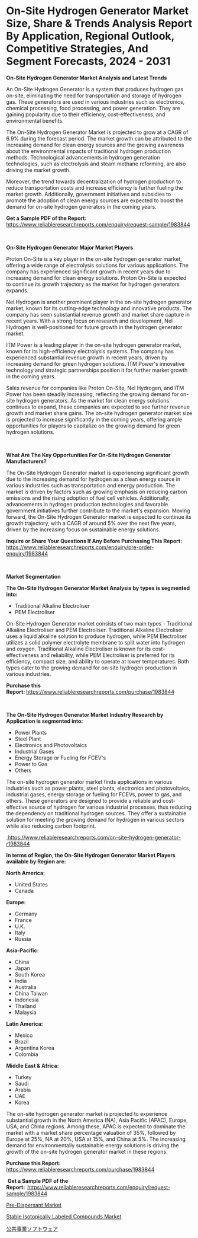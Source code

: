 <p><h1>On-Site Hydrogen Generator Market Size, Share & Trends Analysis Report By Application, Regional Outlook, Competitive Strategies, And Segment Forecasts, 2024 - 2031</h1></p><p><strong>On-Site Hydrogen Generator Market Analysis and Latest Trends</strong></p>
<p><p>An On-Site Hydrogen Generator is a system that produces hydrogen gas on-site, eliminating the need for transportation and storage of hydrogen gas. These generators are used in various industries such as electronics, chemical processing, food processing, and power generation. They are gaining popularity due to their efficiency, cost-effectiveness, and environmental benefits.</p><p>The On-Site Hydrogen Generator Market is projected to grow at a CAGR of 6.9% during the forecast period. The market growth can be attributed to the increasing demand for clean energy sources and the growing awareness about the environmental impacts of traditional hydrogen production methods. Technological advancements in hydrogen generation technologies, such as electrolysis and steam methane reforming, are also driving the market growth.</p><p>Moreover, the trend towards decentralization of hydrogen production to reduce transportation costs and increase efficiency is further fueling the market growth. Additionally, government initiatives and subsidies to promote the adoption of clean energy sources are expected to boost the demand for on-site hydrogen generators in the coming years.</p></p>
<p><strong>Get a Sample PDF of the Report:&nbsp;</strong> <a href="https://www.reliableresearchreports.com/enquiry/request-sample/1983844">https://www.reliableresearchreports.com/enquiry/request-sample/1983844</a></p>
<p>&nbsp;</p>
<p><strong>On-Site Hydrogen Generator Major Market Players</strong></p>
<p><p>Proton On-Site is a key player in the on-site hydrogen generator market, offering a wide range of electrolysis solutions for various applications. The company has experienced significant growth in recent years due to increasing demand for clean energy solutions. Proton On-Site is expected to continue its growth trajectory as the market for hydrogen generators expands.</p><p>Nel Hydrogen is another prominent player in the on-site hydrogen generator market, known for its cutting-edge technology and innovative products. The company has seen substantial revenue growth and market share capture in recent years. With a strong focus on research and development, Nel Hydrogen is well-positioned for future growth in the hydrogen generator market.</p><p>ITM Power is a leading player in the on-site hydrogen generator market, known for its high-efficiency electrolysis systems. The company has experienced substantial revenue growth in recent years, driven by increasing demand for green hydrogen solutions. ITM Power's innovative technology and strategic partnerships position it for further market growth in the coming years.</p><p>Sales revenue for companies like Proton On-Site, Nel Hydrogen, and ITM Power has been steadily increasing, reflecting the growing demand for on-site hydrogen generators. As the market for clean energy solutions continues to expand, these companies are expected to see further revenue growth and market share gains. The on-site hydrogen generator market size is projected to increase significantly in the coming years, offering ample opportunities for players to capitalize on the growing demand for green hydrogen solutions.</p></p>
<p>&nbsp;</p>
<p><strong>What Are The Key Opportunities For On-Site Hydrogen Generator Manufacturers?</strong></p>
<p><p>The On-Site Hydrogen Generator market is experiencing significant growth due to the increasing demand for hydrogen as a clean energy source in various industries such as transportation and energy production. The market is driven by factors such as growing emphasis on reducing carbon emissions and the rising adoption of fuel cell vehicles. Additionally, advancements in hydrogen production technologies and favorable government initiatives further contribute to the market's expansion. Moving forward, the On-Site Hydrogen Generator market is expected to continue its growth trajectory, with a CAGR of around 5% over the next five years, driven by the increasing focus on sustainable energy solutions.</p></p>
<p><strong>Inquire or Share Your Questions If Any Before Purchasing This Report:</strong> <a href="https://www.reliableresearchreports.com/enquiry/pre-order-enquiry/1983844">https://www.reliableresearchreports.com/enquiry/pre-order-enquiry/1983844</a></p>
<p>&nbsp;</p>
<p><strong>Market Segmentation</strong></p>
<p><strong>The On-Site Hydrogen Generator Market Analysis by types is segmented into:</strong></p>
<p><ul><li>Traditional Alkaline Electroliser</li><li>PEM Electroliser</li></ul></p>
<p><p>On-Site Hydrogen Generator market consists of two main types - Traditional Alkaline Electroliser and PEM Electroliser. Traditional Alkaline Electroliser uses a liquid alkaline solution to produce hydrogen, while PEM Electroliser utilizes a solid polymer electrolyte membrane to split water into hydrogen and oxygen. Traditional Alkaline Electroliser is known for its cost-effectiveness and reliability, while PEM Electroliser is preferred for its efficiency, compact size, and ability to operate at lower temperatures. Both types cater to the growing demand for on-site hydrogen production in various industries.</p></p>
<p><strong>Purchase this Report:&nbsp;</strong><a href="https://www.reliableresearchreports.com/purchase/1983844">https://www.reliableresearchreports.com/purchase/1983844</a></p>
<p>&nbsp;</p>
<p><strong>The On-Site Hydrogen Generator Market Industry Research by Application is segmented into:</strong></p>
<p><ul><li>Power Plants</li><li>Steel Plant</li><li>Electronics and Photovoltaics</li><li>Industrial Gases</li><li>Energy Storage or Fueling for FCEV's</li><li>Power to Gas</li><li>Others</li></ul></p>
<p><p>The on-site hydrogen generator market finds applications in various industries such as power plants, steel plants, electronics and photovoltaics, industrial gases, energy storage or fueling for FCEVs, power to gas, and others. These generators are designed to provide a reliable and cost-effective source of hydrogen for various industrial processes, thus reducing the dependency on traditional hydrogen sources. They offer a sustainable solution for meeting the growing demand for hydrogen in various sectors while also reducing carbon footprint.</p></p>
<p><a href="https://www.reliableresearchreports.com/on-site-hydrogen-generator-r1983844">&nbsp;https://www.reliableresearchreports.com/on-site-hydrogen-generator-r1983844</a></p>
<p><strong>In terms of Region, the On-Site Hydrogen Generator Market Players available by Region are:</strong></p>
<p>
    <p> <strong> North America: </strong>
        <ul>
            <li>United States</li>
            <li>Canada</li>
        </ul>
        </p> 
    <p> <strong> Europe: </strong>
        <ul>
            <li>Germany</li>
            <li>France</li>
            <li>U.K.</li>
            <li>Italy</li>
            <li>Russia</li>
        </ul>
        </p> 
    <p> <strong> Asia-Pacific: </strong>
        <ul>
            <li>China</li>
            <li>Japan</li>
            <li>South Korea</li>
            <li>India</li>
            <li>Australia</li>
            <li>China Taiwan</li>
            <li>Indonesia</li>
            <li>Thailand</li>
            <li>Malaysia</li>
        </ul>
        </p> 
    <p> <strong> Latin America: </strong>
        <ul>
            <li>Mexico</li>
            <li>Brazil</li>
            <li>Argentina Korea</li>
            <li>Colombia</li>
        </ul>
        </p> 
    <p> <strong> Middle East & Africa: </strong>
        <ul>
            <li>Turkey</li>
            <li>Saudi</li>
            <li>Arabia</li>
            <li>UAE</li>
            <li>Korea</li>
        </ul>
    </p>
    </p>
<p><p>The on-site hydrogen generator market is projected to experience substantial growth in the North America (NA), Asia Pacific (APAC), Europe, USA, and China regions. Among these, APAC is expected to dominate the market with a market share percentage valuation of 35%, followed by Europe at 25%, NA at 20%, USA at 15%, and China at 5%. The increasing demand for environmentally sustainable energy solutions is driving the growth of the on-site hydrogen generator market in these regions.</p></p>
<p><strong>Purchase this Report: </strong><a href="https://www.reliableresearchreports.com/purchase/1983844">https://www.reliableresearchreports.com/purchase/1983844</a></p>
<p>&nbsp;<strong>Get a Sample PDF of the Report:&nbsp;&nbsp;</strong><a href="https://www.reliableresearchreports.com/enquiry/request-sample/1983844">https://www.reliableresearchreports.com/enquiry/request-sample/1983844</a></p>
<p><strong></strong></p>
<p><p><a href="https://cautious-neon-760.notion.site/Pre-Dispersant-Market-Insights-into-Market-CAGR-Market-Trends-and-Growth-Strategies-f614625f4ba446239c158d30b76f7256">Pre-Dispersant Market</a></p><p><a href="https://frill-swim-3cd.notion.site/Stable-Isotopically-Labeled-Compounds-Market-Size-CAGR-Trends-2024-2030-1c23d5d591ca46f8a1d0828e225ce939">Stable Isotopically Labeled Compounds Market</a></p><p><a href="https://github.com/CarlieShields/Market-Research-Report-List-1/blob/main/550036145249.md">公共事業ソフトウェア</a></p></p>